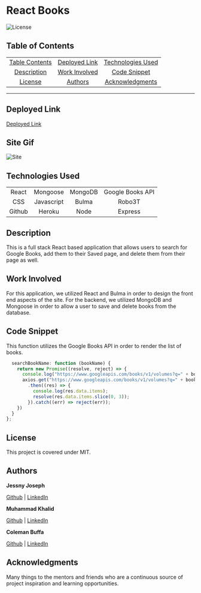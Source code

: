 # React Books

![License](https://img.shields.io/badge/license-MIT-181717?style=for-the-badge) 

## Table of Contents
||||
|:-:|:-:|:-:|
|[Table Contents](#table-of-contents)|[Deployed Link](#deployed-link)|[Technologies Used](#technologies-used)
|[Description](#description)|[Work Involved](#work-involved)|[Code Snippet](#code-snippet)
|[License](#license)|[Authors](#authors)|[Acknowledgments](#acknowledgments)

---

## Deployed Link
[Deployed Link]()

## Site Gif
![Site](./demo.gif)

## Technologies Used
|||||
|:-:|:-:|:-:|:-:|
|React|Mongoose|MongoDB|Google Books API|HTML
|CSS|Javascript|Bulma|Robo3T
|Github|Heroku|Node|Express

## Description
This is a full stack React based application that allows users to search for Google Books, add them to their Saved page, and delete them from their page as well. 

## Work Involved
For this application, we utilized React and Bulma in order to design the front end aspects of the site. For the backend, we utilized MongoDB and Mongoose in order to allow a user to save and delete books from the database. 

## Code Snippet
This function utilizes the Google Books API in order to render the list of books. 
```javascript
  searchBookName: function (bookName) {
    return new Promise((resolve, reject) => {
      console.log("https://www.googleapis.com/books/v1/volumes?q=" + bookName);
      axios.get("https://www.googleapis.com/books/v1/volumes?q=" + bookName)
        .then((res) => {
          console.log(res.data.items);
          resolve(res.data.items.slice(0, 3));
        }).catch((err) => reject(err));
    })
  }
};
```

## License
This project is covered under MIT.

## Authors

**Jessny Joseph** 

[Github](https://github.com/jessnyj) | [LinkedIn](https://www.linkedin.com/in/jessny-joseph-361515201)

**Muhammad Khalid**

[Github](https://github.com/akhalid88) | [LinkedIn](https://www.linkedin.com/in/abdullahkhalid/)

**Coleman Buffa** 

[Github](https://github.com/coleman-buffa) | [LinkedIn](https://www.linkedin.com/in/coleman-buffa/)

## Acknowledgments
Many things to the mentors and friends who are a continuous source of project inspiration and learning opportunities. 

